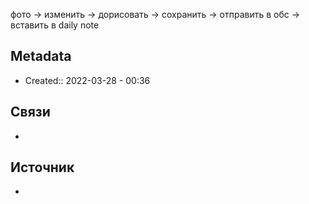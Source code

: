 фото -> изменить -> дорисовать -> сохранить -> отправить в обс -> вставить в daily note

## Metadata
- Created:: 2022-03-28 - 00:36
## Связи
- 
## Источник
- 